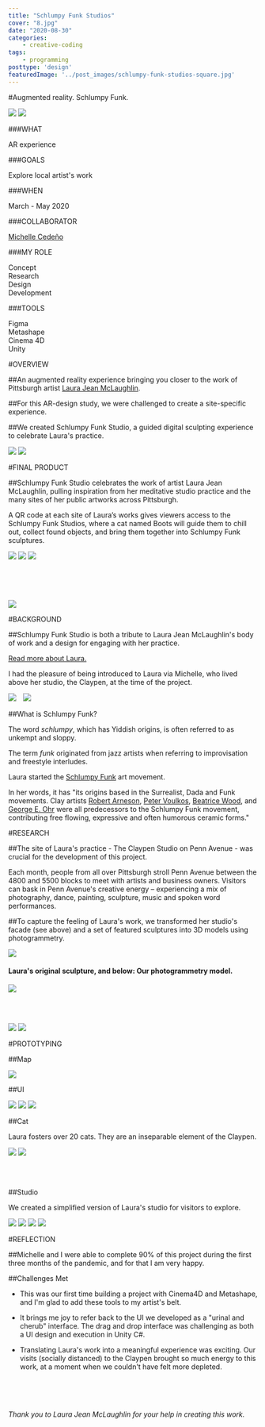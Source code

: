 ```yaml
---
title: "Schlumpy Funk Studios"
cover: "8.jpg"
date: "2020-08-30"
categories:
    - creative-coding
tags:
    - programming
posttype: 'design'
featuredImage: '../post_images/schlumpy-funk-studios-square.jpg'
---
```


#Augmented reality. Schlumpy Funk.

<cover-img>

<img src="../post_images/schlumpy-funk-studios/Cat/catdance.gif">

<img src="../post_images/schlumpy-funk-studios/Studio/urinal.gif">

</cover-img>

<design-meta>

###WHAT

AR experience

###GOALS

Explore local artist's work

###WHEN

March - May 2020

###COLLABORATOR

[Michelle Cedeño](https://michellecedeno.com/)

###MY ROLE

Concept\
Research\
Design\
Development

###TOOLS

Figma\
Metashape\
Cinema 4D\
Unity

</design-meta>

<grid-container>

#OVERVIEW

##An augmented reality experience bringing you closer to the work of Pittsburgh artist [Laura Jean McLaughlin](http://laurajeanmclaughlin.com/).

##For this AR-design study, we were challenged to create a site-specific experience.

##We created Schlumpy Funk Studio, a guided digital sculpting experience to celebrate Laura's practice.

<img src="../post_images/schlumpy-funk-studios/Laura/claypen-model.png">

<img src="../post_images/schlumpy-funk-studios/Laura/claypen-actual.jpg">


#FINAL PRODUCT

##Schlumpy Funk Studio celebrates the work of artist Laura Jean McLaughlin, pulling inspiration from her meditative studio practice and the many sites of her public artworks across Pittsburgh.

A QR code at each site of Laura’s works gives viewers access to the Schlumpy Funk Studios, where a cat named Boots will guide them to chill out, collect found objects, and bring them together into Schlumpy Funk sculptures.

<img-pair>

<img src="../post_images/schlumpy-funk-studios/SystemControls/collection.gif">

</img-pair>

<img-pair>

<img src="../post_images/schlumpy-funk-studios/SystemControls/sculpting.gif">

</img-pair>


<img src="../post_images/schlumpy-funk-studios/Cat/catwalk.gif">

<br><br><br>

<img src="../post_images/schlumpy-funk-studios/Laura/toxoplamosis-print.jpeg">

#BACKGROUND

##Schlumpy Funk Studio is both a tribute to Laura Jean McLaughlin's body of work and a design for engaging with her practice.

[Read more about Laura.](http://laurajeanmclaughlin.com/about/)

I had the pleasure of being introduced to Laura via Michelle, who lived above her studio, the Claypen, at the time of the project.

<img-pair>

<img src="../post_images/schlumpy-funk-studios/Laura/wedding-teapot-good.jpeg" style="margin-right:10px">

</img-pair>

<img-pair>

<img src="../post_images/schlumpy-funk-studios/Laura/octavia-front-cropped.jpeg">

</img-pair>


##What is Schlumpy Funk?

<quote>

The word *schlumpy*, which has Yiddish origins, is often referred to as unkempt and sloppy.

The term *funk* originated from jazz artists when referring to improvisation and freestyle interludes.

</quote>

Laura started the [Schlumpy Funk](https://schlumpyfunk.wordpress.com/schlumpy-funk/) art movement.

In her words, it has "its origins based in the Surrealist, Dada and Funk movements. Clay artists [Robert Arneson](https://en.wikipedia.org/wiki/Robert_Arneson), [Peter Voulkos](https://en.wikipedia.org/wiki/Peter_Voulkos), [Beatrice Wood](https://en.wikipedia.org/wiki/Beatrice_Wood), and [George E. Ohr](https://en.wikipedia.org/wiki/George_E._Ohr) were all predecessors to the Schlumpy Funk movement, contributing free flowing, expressive and often humorous ceramic forms."

#RESEARCH

##The site of Laura's practice - The Claypen Studio on Penn Avenue - was crucial for the development of this project.

Each month, people from all over Pittsburgh stroll Penn Avenue between the 4800 and 5500 blocks to meet with artists and business owners. Visitors can bask in Penn Avenue's creative energy – experiencing a mix of photography, dance, painting, sculpture, music and spoken word performances.

##To capture the feeling of Laura's work, we transformed her studio's facade (see above) and a set of featured sculptures into 3D models using photogrammetry.

<img-pair>

<img src="../post_images/schlumpy-funk-studios/Studio/original_urinal.jpg">

<h4>Laura's original sculpture, and below: Our photogrammetry model.</h4>

</img-pair>

<img src="../post_images/schlumpy-funk-studios/Studio/urinal.gif">

<br><br>

<img src="../post_images/schlumpy-funk-studios/Studio/head.gif">

<img src="../post_images/schlumpy-funk-studios/Studio/upside_down_head.gif">

#PROTOTYPING

##Map

<img src="../post_images/schlumpy-funk-studios/Michelle/map.jpeg">

##UI

<img src="../post_images/schlumpy-funk-studios/UI/laserpointer.png">

<img src="../post_images/schlumpy-funk-studios/UI/inventory.png">

<img src="../post_images/schlumpy-funk-studios/UI/urinal_cherub.png">

##Cat

Laura fosters over 20 cats. They are an inseparable element of the Claypen.

<img-pair>

<img src="../post_images/schlumpy-funk-studios/Cat/boots.png">

</img-pair>

<img-pair>

<img src="../post_images/schlumpy-funk-studios/Cat/dance_party.gif">

</img-pair>

<br><br>

##Studio

We created a simplified version of Laura's studio for visitors to explore.

<img src="../post_images/schlumpy-funk-studios/Studio/chair.jpg">

<img src="../post_images/schlumpy-funk-studios/Studio/picnicbench.jpg">

<img src="../post_images/schlumpy-funk-studios/Studio/couch-view.jpg">

<img src="../post_images/schlumpy-funk-studios/Studio/objects.jpg">


#REFLECTION

##Michelle and I were able to complete 90% of this project during the first three months of the pandemic, and for that I am very happy.

##Challenges Met

- This was our first time building a project with Cinema4D and Metashape, and I'm glad to add these tools to my artist's belt.

- It brings me joy to refer back to the UI we developed as a "urinal and cherub" interface. The drag and drop interface was challenging as both a UI design and execution in Unity C#.

- Translating Laura's work into a meaningful experience was exciting. Our visits (socially distanced) to the Claypen brought so much energy to this work, at a moment when we couldn't have felt more depleted.

<br><br><br>

*Thank you to Laura Jean McLaughlin for your help in creating this work.*


</grid-container>